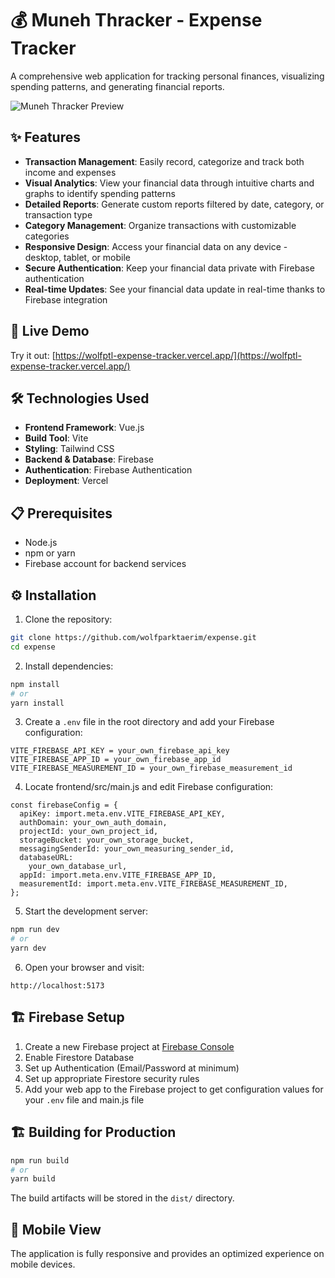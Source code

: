 # 💰 Muneh Thracker - Expense Tracker

A comprehensive web application for tracking personal finances, visualizing spending patterns, and generating financial reports.

![Muneh Thracker Preview](https://github.com/user-attachments/assets/d4c1ce0c-4a4b-455c-84d2-e56b27851dfd)


## ✨ Features

- **Transaction Management**: Easily record, categorize and track both income and expenses
- **Visual Analytics**: View your financial data through intuitive charts and graphs to identify spending patterns
- **Detailed Reports**: Generate custom reports filtered by date, category, or transaction type
- **Category Management**: Organize transactions with customizable categories
- **Responsive Design**: Access your financial data on any device - desktop, tablet, or mobile
- **Secure Authentication**: Keep your financial data private with Firebase authentication
- **Real-time Updates**: See your financial data update in real-time thanks to Firebase integration

## 🚀 Live Demo

Try it out: [https://wolfptl-expense-tracker.vercel.app/](https://wolfptl-expense-tracker.vercel.app/)

## 🛠️ Technologies Used

- **Frontend Framework**: Vue.js
- **Build Tool**: Vite
- **Styling**: Tailwind CSS
- **Backend & Database**: Firebase
- **Authentication**: Firebase Authentication
- **Deployment**: Vercel

## 📋 Prerequisites

- Node.js
- npm or yarn
- Firebase account for backend services

## ⚙️ Installation

1. Clone the repository:
```sh
git clone https://github.com/wolfparktaerim/expense.git
cd expense
```

2. Install dependencies:
```sh
npm install
# or
yarn install
```

3. Create a `.env` file in the root directory and add your Firebase configuration:
```
VITE_FIREBASE_API_KEY = your_own_firebase_api_key
VITE_FIREBASE_APP_ID = your_own_firebase_app_id
VITE_FIREBASE_MEASUREMENT_ID = your_own_firebase_measurement_id
```

4. Locate frontend/src/main.js and edit Firebase configuration:
```
const firebaseConfig = {
  apiKey: import.meta.env.VITE_FIREBASE_API_KEY,
  authDomain: your_own_auth_domain,
  projectId: your_own_project_id,
  storageBucket: your_own_storage_bucket,
  messagingSenderId: your_own_measuring_sender_id,
  databaseURL:
    your_own_database_url,
  appId: import.meta.env.VITE_FIREBASE_APP_ID,
  measurementId: import.meta.env.VITE_FIREBASE_MEASUREMENT_ID,
};
```

5. Start the development server:
```sh
npm run dev
# or
yarn dev
```

6. Open your browser and visit:
```
http://localhost:5173
```

## 🏗️ Firebase Setup

1. Create a new Firebase project at [Firebase Console](https://console.firebase.google.com/)
2. Enable Firestore Database
3. Set up Authentication (Email/Password at minimum)
4. Set up appropriate Firestore security rules
5. Add your web app to the Firebase project to get configuration values for your `.env` file and main.js file 

## 🏗️ Building for Production

```sh
npm run build
# or
yarn build
```

The build artifacts will be stored in the `dist/` directory.

## 📱 Mobile View

The application is fully responsive and provides an optimized experience on mobile devices.

